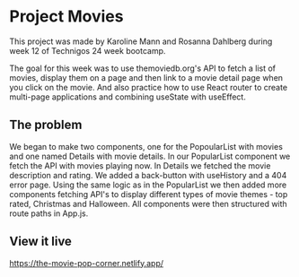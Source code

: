 # Project Movies

This project was made by Karoline Mann and Rosanna Dahlberg during week 12 of Technigos 24 week bootcamp.

The goal for this week was to use themoviedb.org's API to fetch a list of movies, display them on a page and then link to a movie detail page when you click on the movie. And also practice how to use React router to create multi-page applications and combining useState with useEffect.

## The problem

We began to make two components, one for the PopoularList with movies and one named Details with movie details. In our PopularList component we fetch the API with movies playing now. In Details we fetched the movie description and rating. We added a back-button with useHistory and a 404 error page.
Using the same logic as in the PopularList we then added more components fetching API's to display different types of movie themes - top rated, Christmas and Halloween.
All components were then structured with route paths in App.js.


## View it live

https://the-movie-pop-corner.netlify.app/


